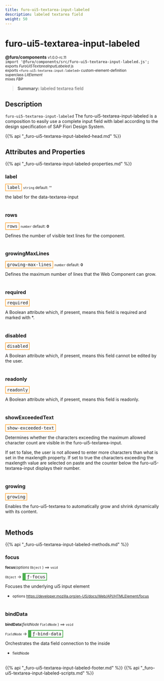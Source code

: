```yaml
---
title: furo-ui5-textarea-input-labeled
description: labeled textarea field
weight: 50
---
```


# furo-ui5-textarea-input-labeled
**@furo/components** <small>v1.0.0-rc.11</small>
<br>`import '@furo/components/src/furo-ui5-textarea-input-labeled.js';`<small>
<br>exports *FuroUi5TextareaInputLabeled* js
<br>exports `<furo-ui5-textarea-input-labeled>` custom-element-definition
<br>superclass *LitElement*
<br> mixes *FBP*</small>

> **Summary:** labeled textarea field

## Description

`furo-ui5-textarea-input-labeled`
The furo-ui5-textarea-input-labeled is a composition to easily use a complete input field with label according
to the design specification of SAP Fiori Design System.

{{% api "_furo-ui5-textarea-input-labeled-head.md" %}}

## Attributes and Properties
{{% api "_furo-ui5-textarea-input-labeled-properties.md" %}}






### **label**

<span  style="border-width:2px; border-style: solid;border-color:  rgb(255, 182, 91);font-family:monospace; padding:2px 4px;">label</span>
<small>`string` default: **&#39;&#39;**</small>

the label for the data-textarea-input
<br><br>

### **rows**

<span  style="border-width:2px; border-style: solid;border-color:  rgb(255, 182, 91);font-family:monospace; padding:2px 4px;">rows</span>
<small>`number` default: **0**</small>

Defines the number of visible text lines for the component.
<br><br>

### **growingMaxLines**

<span  style="border-width:2px; border-style: solid;border-color:  rgb(255, 182, 91);font-family:monospace; padding:2px 4px;">growing-max-lines</span>
<small>`number` default: **0**</small>

Defines the maximum number of lines that the Web Component can grow.
<br><br>

### **required**

<span  style="border-width:2px; border-style: solid;border-color:  rgb(255, 182, 91);font-family:monospace; padding:2px 4px;">required</span>
</small>

A Boolean attribute which, if present, means this field is required and marked with *.
<br><br>

### **disabled**

<span  style="border-width:2px; border-style: solid;border-color:  rgb(255, 182, 91);font-family:monospace; padding:2px 4px;">disabled</span>
</small>

A Boolean attribute which, if present, means this field cannot be edited by the user.
<br><br>

### **readonly**

<span  style="border-width:2px; border-style: solid;border-color:  rgb(255, 182, 91);font-family:monospace; padding:2px 4px;">readonly</span>
</small>

A Boolean attribute which, if present, means this field is readonly.
<br><br>

### **showExceededText**

<span  style="border-width:2px; border-style: solid;border-color:  rgb(255, 182, 91);font-family:monospace; padding:2px 4px;">show-exceeded-text</span>
</small>

Determines whether the characters exceeding the maximum allowed character count are visible in the furo-ui5-textarea-input.

If set to false, the user is not allowed to enter more characters than what is set in the maxlength property.
If set to true the characters exceeding the maxlength value are selected on paste and the counter below
the furo-ui5-textarea-input displays their number.
<br><br>

### **growing**

<span  style="border-width:2px; border-style: solid;border-color:  rgb(255, 182, 91);font-family:monospace; padding:2px 4px;">growing</span>
</small>

Enables the furo-ui5-textarea to automatically grow and shrink dynamically with its content.
<br><br>

## Methods
{{% api "_furo-ui5-textarea-input-labeled-methods.md" %}}


### **focus**
<small>**focus**(*options* `Object` ) ⟹ `void`</small>

<small>`Object` </small> →
<span  style="border-width:2px 2px 2px 10px; border-style: solid;border-color:  rgb(76, 175, 80);font-family:monospace; padding:2px 4px;">ƒ-focus</span>

Focuses the underlying ui5 input element

- <small>options https://developer.mozilla.org/en-US/docs/Web/API/HTMLElement/focus</small>
<br><br>


### **bindData**
<small>**bindData**(*fieldNode* `FieldNode` ) ⟹ `void`</small>

<small>`FieldNode` </small> →
<span  style="border-width:2px 2px 2px 10px; border-style: solid;border-color:  rgb(76, 175, 80);font-family:monospace; padding:2px 4px;">ƒ-bind-data</span>

Orchestrates the data field connection to the inside

- <small>fieldNode </small>
<br><br>












{{% api "_furo-ui5-textarea-input-labeled-footer.md" %}}
{{% api "_furo-ui5-textarea-input-labeled-scripts.md" %}}

